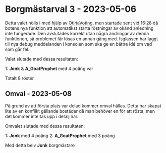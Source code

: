 # Borgmästarval 3 - 2023-05-06

Detta valet hölls i med hjälp av [OtiriaVoting](../röstning/), men startade sent vid 16:28 då botens nya funktion att automatikst starta röstningar av okänd anledning inte fungerade. Den avslutades korrekt utan några ändringar av denna funktionen, så problemet får lösas en annan gång med. Isglassen har laggt till nya debug meddelanden i konsolen som ska ge en bättre idé om vad som går fel.

Valet slutade med dessa resultaten:

1: **Jonk** & **A_GoatProphet** med 4 poäng var

Totalt 8 röster

## Omval - 2023-05-08

På grund av att första plats var delad kommer omval hållas. Detta har skapat lite av en konflikt gällande bostäder då man behöver en för att rösta, men det kommer inte tas upp i detalj här.

Omvalet slutade med dessa resultaten:

1: **Jonk** med 4 poäng
2: **A_GoatProphet** med 3 poäng

Med detta belv **Jonk** borgmästare